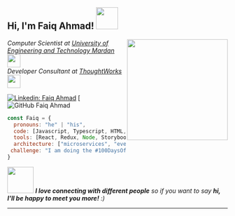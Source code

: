 <h2> Hi, I'm Faiq Ahmad! <img src="https://media.giphy.com/media/mGcNjsfWAjY5AEZNw6/giphy.gif" width="50"></h2>
<img align='right' src="https://media.giphy.com/media/ieyl9zmCjO4b4t6qoY/giphy.gif" width="230">
<p><em>Computer Scientist at <a href="http://www.unb.br">University of Engineering and Technology Mardan</a><img src="https://media.giphy.com/media/fYSnHlufseco8Fh93Z/giphy.gif" width="30"></br>Developer Consultant at <a href="Remotly Arbisoft">ThoughtWorks</a><img src="file:///C:/Users/Administrator/Desktop/faiq.png" width="30"> 
</em></p>

[![Linkedin: Faiq Ahmad]([https://img.shields.io/badge/-thaianebraga-blue?style=flat-square&logo=Linkedin&logoColor=white&link=https://www.linkedin.com/in/faiqahmad10/)](https://www.linkedin.com/in/faiqahmad10/](https://www.linkedin.com/in/faiqahmad10))
[![GitHub Faiq Ahmad]([[https://github.com/faiq157](https://github.com/faiq157))

```javascript
const Faiq = {
  pronouns: "he" | "his",
  code: [Javascript, Typescript, HTML, CSS, Ruby, Python, Java],
  tools: [React, Redux, Node, Storybook, Styled-Components, Jest, Docker],
  architecture: ["microservices", "event-driven", "design system pattern"],
 challenge: "I am doing the #100DaysOfCode challenge focused on react and javscript"
}
```

<img src="https://media.giphy.com/media/LnQjpWaON8nhr21vNW/giphy.gif" width="60"> <em><b>I love connecting with different people</b> so if you want to say <b>hi, I'll be happy to meet you more!</b> :)</em>

---

